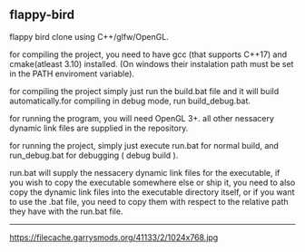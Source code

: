 ## flappy-bird

flappy bird clone using C++/glfw/OpenGL.

for compiling the project, you need to have gcc (that supports C++17) and cmake(atleast 3.10) installed. (On windows their instalation path must be set in the PATH enviroment variable).

for compiling the project simply just run the build.bat file and it will build automatically.for compiling in debug mode, run build_debug.bat.

for running the program, you will need OpenGL 3+. all other nessacery dynamic link files are supplied in the repository.

for running the project, simply just execute run.bat for normal build, and run_debug.bat for debugging ( debug build ).

run.bat will supply the nessacery dynamic link files for the executable, if you wish to copy the executable somewhere else or ship it, you need to also copy the dynamic link files into the executable directory itself, or if you want to use the .bat file, you need to copy them with respect to the relative path they have with the run.bat file.

---
https://filecache.garrysmods.org/41133/2/1024x768.jpg
